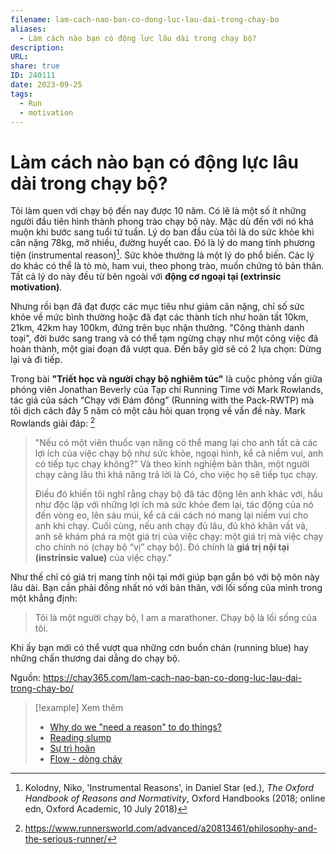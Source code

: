 ```yaml
---
filename: lam-cach-nao-ban-co-dong-luc-lau-dai-trong-chay-bo
aliases:
  - Làm cách nào bạn có động lực lâu dài trong chạy bộ?
description: 
URL: 
share: true
ID: 240111
date: 2023-09-25
tags:
  - Run
  - motivation
---
```


# Làm cách nào bạn có động lực lâu dài trong chạy bộ?

Tôi làm quen với chạy bộ đến nay được 10 năm. Có lẽ là một số ít những người đầu tiên hình thành phong trào chạy bộ này. Mặc dù đến với nó khá muộn khi bước sang tuổi tứ tuần. Lý do ban đầu của tôi là do sức khỏe khi cân nặng 78kg, mỡ nhiều, đường huyết cao. Đó là lý do mang tính phương tiện (instrumental reason)[^1]. Sức khỏe thường là một lý do phổ biến. Các lý do khác có thể là tò mò, ham vui, theo phong trào, muốn chứng tỏ bản thân. Tất cả lý do này đều từ bên ngoài với **động cơ ngoại tại (extrinsic motivation)**.

Nhưng rồi bạn đã đạt được các mục tiêu như giảm cân nặng, chỉ số sức khỏe về mức bình thường hoặc đã đạt các thành tích như hoàn tất 10km, 21km, 42km hay 100km, đứng trên bục nhận thưởng. "Công thành danh toại", đời bước sang trang và có thể tạm ngừng chạy như một công việc đã hoàn thành, một giai đoạn đã vượt qua. Đến bây giờ sẽ có 2 lựa chọn: Dừng lại và đi tiếp.

Trong bài **"Triết học và người chạy bộ nghiêm túc"** là cuộc phỏng vấn giữa phóng viên Jonathan Beverly của Tạp chí Running Time với Mark Rowlands, tác giả của sách “Chạy với Đám đông” (Running with the Pack-RWTP) mà tôi dịch cách đây 5 năm có một câu hỏi quan trọng về vấn đề này. Mark Rowlands giải đáp: [^2]

> "Nếu có một viên thuốc vạn năng có thể mang lại cho anh tất cả các lợi ích của việc chạy bộ như sức khỏe, ngoại hình, kể cả niềm vui, anh có tiếp tục chạy không?” Và theo kinh nghiệm bản thân, một người chạy càng lâu thì khả năng trả lời là Có, cho việc họ sẽ tiếp tục chạy.
> 
> Điều đó khiến tôi nghĩ rằng chạy bộ đã tác động lên anh khác với, hầu như độc lập với những lợi ích mà sức khỏe đem lại, tác động của nó đến vòng eo, lên sáu múi, kể cả cái cách nó mang lại niềm vui cho anh khi chạy. Cuối cùng, nếu anh chạy đủ lâu, đủ khó khăn vất vả, anh sẽ khám phá ra một giá trị của việc chạy: một giá trị mà việc chạy cho chính nó (chạy bộ “vị” chạy bộ). Đó chính là **giá trị nội tại (instrinsic value)** của việc chạy."

Như thế chỉ có giá trị mang tính nội tại mới giúp bạn gắn bó với bộ môn này lâu dài. Bạn cần phải đồng nhất nó với bản thân, với lối sống của mình trong một khẳng định:

> Tôi là một người chạy bộ, I am a marathoner. Chạy bộ là lối sống của tôi.

Khi ấy bạn mới có thể vượt qua những cơn buồn chán (running blue) hay những chấn thương dai dẳng do chạy bộ.

Nguồn: https://chay365.com/lam-cach-nao-ban-co-dong-luc-lau-dai-trong-chay-bo/


> [!example] Xem thêm
> - [Why do we "need a reason" to do things?](./why-do-we-need-a-reason-to-do-things.md)
> - [Reading slump](./reading-slump.md)
> - [Sự trì hoãn](./su-tri-hoan.md)
> - [Flow - dòng chảy](./flow-dong-chay.md)


[^1]: Kolodny, Niko, 'Instrumental Reasons', in Daniel Star (ed.), _The Oxford Handbook of Reasons and Normativity_, Oxford Handbooks (2018; online edn, Oxford Academic, 10 July 2018)
[^2]: https://www.runnersworld.com/advanced/a20813461/philosophy-and-the-serious-runner/

